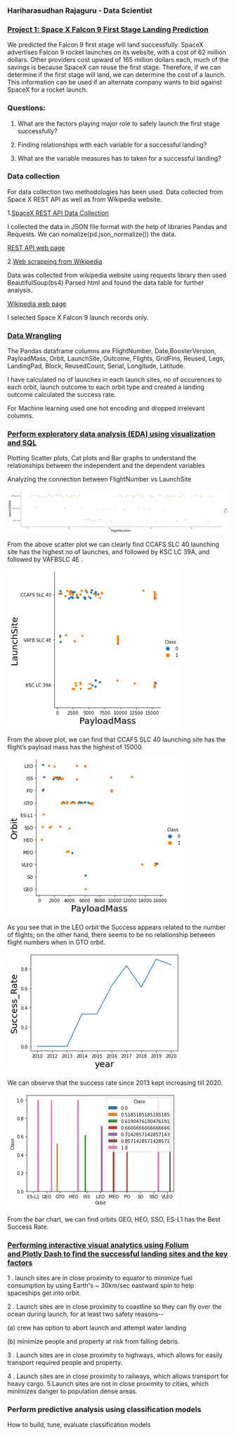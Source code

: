 ### Hariharasudhan Rajaguru - Data Scientist


### [Project 1: Space X Falcon 9 First Stage Landing Prediction](https://github.com/HariharasudhanRajaguru-DS/IBM_Data-Science-)
We predicted the Falcon 9 first stage will land successfully. SpaceX advertises Falcon 9 rocket launches on its website, with a cost of 62 million dollars.
Other providers cost upward of 165 million dollars each, much of the savings is because SpaceX can reuse the first stage. 
Therefore, if we can determine if the first stage will land, we can determine the cost of a launch. This information can be used if an alternate company wants to bid against SpaceX for a rocket launch.

### Questions:

1. What are the factors playing major role to safely launch the first stage successfully?

2. Finding relationships with each variable for a successful landing?

3. What are the variable measures has to taken for a successful landing?

### Data collection

For data collection two methodologies has been used. Data collected from Space X REST API as well as from Wikipedia website.

1.[SpaceX REST API Data Collection](https://github.com/HariharasudhanRajaguru-DS/IBM_Data-Science-/blob/main/jupyter-labs-spacex-data-collection-api.ipynb)

   I collected the data in JSON file format with the help of libraries Pandas and Requests. We can nomalize(pd.json_normalize()) the data.
   
   [REST API web page](https://api.spacexdata.com/v4/rockets/)
   
2.[Web scrapping from Wikipedia](https://github.com/HariharasudhanRajaguru-DS/IBM_Data-Science-/blob/main/CapstoneProject_Web%20Scraping%20(1).ipynb)

   Data was collected from wikipedia website using requests library then used BeautifulSoup(bs4) Parsed html and found the data table for further analysis.
   
   [Wikipedia web page](https://en.wikipedia.org/w/index.php?title=List_of_Falcon_9_and_Falcon_Heavy_launches&oldid=1027686922)

I selected Space X Falcon 9 launch records only.

### [Data Wrangling](https://github.com/HariharasudhanRajaguru-DS/IBM_Data-Science-/blob/main/Capstone_project-week1_Data%20Wrangling.ipynb)

The Pandas dataframe columns are FlightNumber, Date,BoosterVersion, PayloadMass, Orbit, LaunchSite, Outcome, Flights, GridFins, Reused, Legs, LandingPad, Block, ReusedCount, Serial, Longitude, Latitude.

I have calculated no of launches in each launch sites, no of occurences to each orbit, launch outcome to each orbit type and created a landing outcome calculated the success rate. 

For Machine learning used one hot encoding and dropped irrelevant columns.

### [Perform exploratory data analysis (EDA) using visualization and SQL](https://github.com/HariharasudhanRajaguru-DS/IBM_Data-Science-/blob/main/Capstone_project-week2-DataAnalysis_EDA_matplotlib.ipynb)

Plotting Scatter plots, Cat plots and Bar graphs to understand the relationships between the independent and the dependent variables

Analyzing the connection between FlightNumber vs LaunchSite


![](./images/FlightNumber%20vs%20LaunchSite.png)

From the above scatter plot we can clearly find CCAFS SLC 40 launching site has the highest no of launches, and	followed by KSC LC 39A, and followed by VAFBSLC	4E .

![](./images/Payload%20and%20Launch%20Site.png)

From the above plot, we can find that CCAFS SLC 40 launching site has the flight’s payload mass has the highest of 15000.

![](./images/Payload%20and%20Orbit%20type.png)

As you see that in the LEO orbit the Success appears related to the number of flights; on the other hand, there seems to be no relationship between flight numbers when in GTO orbit.

![](./images/launch%20success%20yearly%20trend.png)

We can observe that the success rate since 2013 kept increasing till 2020.


![](./images/success%20rate%20of%20each%20orbit%20type.png)

From the bar chart, we can find orbits GEO, HEO, SSO, ES-L1 has the Best Success Rate.


### [Performing interactive visual analytics using Folium and Plotly Dash to find the successful landing sites and the key factors](https://github.com/HariharasudhanRajaguru-DS/IBM_Data-Science-/blob/main/CapstoneProject_week3-FoliumMap.ipynb)

1 . launch sites are in close proximity to equator to minimize fuel consumption by using Earth's ~ 30km/sec eastward spin to help spaceships get into orbit.

2 . Launch sites are in close proximity to coastline so they can fly over the ocean during launch, for at least two safety reasons-- 

   (a) crew has option to abort launch and attempt water landing 
   
   (b) minimize people and property at risk from falling debris. 
   
3 . Launch sites are in close proximity to highways, which allows for easily transport required people and property. 

4 . Launch sites are in close proximity to railways, which allows transport for heavy cargo. 5.Launch sites are not in close proximity to cities, which minimizes danger to population dense areas.

### Perform predictive analysis using classification models
How to build, tune, evaluate classification models




